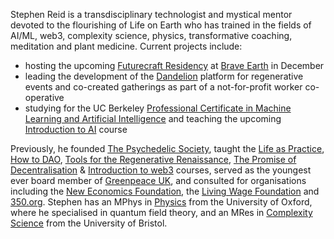 Stephen Reid is a transdisciplinary technologist and mystical mentor devoted to the flourishing of Life on Earth who has trained in the fields of AI/ML, web3, complexity science, physics, transformative coaching, meditation and plant medicine. Current projects include:

* hosting the upcoming [Futurecraft Residency](https://dandelion.events/e/futurecraft-brave-earth) at [Brave Earth](https://www.braveearth.com/) in December
* leading the development of the [Dandelion](https://dandelion.earth/) platform for regenerative events and co-created gatherings as part of a not-for-profit worker co-operative
* studying for the UC Berkeley [Professional Certificate in Machine Learning and Artificial Intelligence](https://em-executive.berkeley.edu/professional-certificate-machine-learning-artificial-intelligence/) and teaching the upcoming [Introduction to AI](https://dandelion.events/e/intro-to-ai) course

Previously, he founded [The Psychedelic Society](https://psychedelicsociety.org.uk/), taught the [Life as Practice](/life-as-practice), [How to DAO](https://docs.google.com/document/d/1jxbb3YkrjAT1TUe6W2yCFUAsXUhdVt5JYoJwmMfykoQ/edit), [Tools for the Regenerative Renaissance](https://dandelion.earth/events/5fd23eae6824a9000d43006e), [The Promise of Decentralisation](https://dandelion.earth/events/605f1caeed084e000d44e844) & [Introduction to web3](https://dandelion.earth/events/623c3fccf9cf930011212aa1) courses, served as the youngest ever board member of [Greenpeace UK](https://www.greenpeace.org.uk/), and consulted for organisations including the [New Economics Foundation](https://neweconomics.org/), the [Living Wage Foundation](https://www.livingwage.org.uk/) and [350.org](https://350.org/). Stephen has an MPhys in [Physics](https://www2.physics.ox.ac.uk/) from the University of Oxford, where he specialised in quantum field theory, and an MRes in [Complexity Science](http://www.bristol.ac.uk/bccs/) from the University of Bristol.

